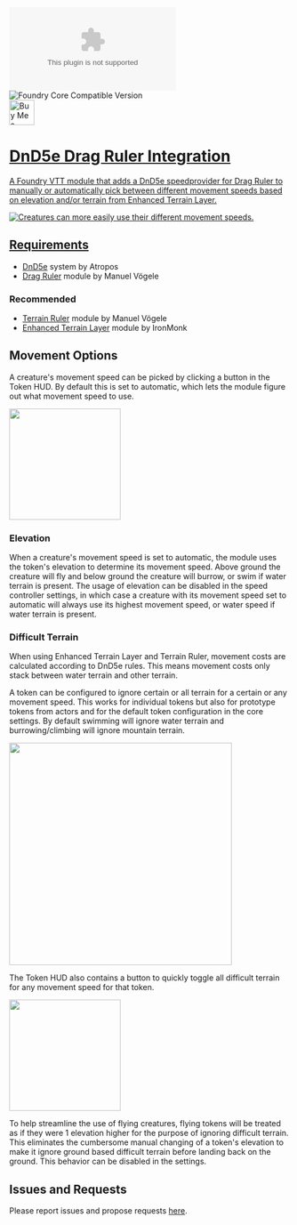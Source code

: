 ![Latest Release Download Count](https://img.shields.io/github/downloads/PepijnMC/ElevationDragRuler/latest/module.zip?color=2b82fc&label=latest%20release%20downloads&style=for-the-badge)
![Foundry Core Compatible Version](https://img.shields.io/badge/dynamic/json.svg?url=https%3A%2F%2Fgithub.com%2FPepijnMC%2FElevationDragRuler%2Freleases%2Flatest%2Fdownload%2Fmodule.json&label=Foundry%20Version&query=$.compatibleCoreVersion&colorB=orange&style=for-the-badge) <br><a href='https://ko-fi.com/pepijn' target='_blank'><img height='35' style='border:0px;height:45px;' src='https://az743702.vo.msecnd.net/cdn/kofi3.png?v=0' border='0' alt='Buy Me a Coffee at ko-fi.com' />

# DnD5e Drag Ruler Integration
A Foundry VTT module that adds a DnD5e speedprovider for Drag Ruler to manually or automatically pick between different movement speeds based on elevation and/or terrain from Enhanced Terrain Layer.

![Creatures can more easily use their different movement speeds.](https://raw.githubusercontent.com/PepijnMC/ElevationDragRuler/main/media/switching_speeds.webp)
## Requirements
- <a href="https://foundryvtt.com/packages/dnd5e" target="_blank">DnD5e</a> system by Atropos
- <a href="https://github.com/manuelVo/foundryvtt-drag-ruler" target="_blank">Drag Ruler</a> module by Manuel Vögele
### Recommended
- <a href="https://github.com/manuelVo/foundryvtt-terrain-ruler" target="_blank">Terrain Ruler</a> module by Manuel Vögele
- <a href="https://github.com/ironmonk88/enhanced-terrain-layer" target="_blank">Enhanced Terrain Layer</a> module by IronMonk

## Movement Options
A creature's movement speed can be picked by clicking a button in the Token HUD. By default this is set to automatic, which lets the module figure out what movement speed to use.
  
<img src="https://raw.githubusercontent.com/PepijnMC/ElevationDragRuler/main/media/Token%20HUD%20Switch%20Speed.png" width="200">
  
### Elevation
When a creature's movement speed is set to automatic, the module uses the token's elevation to determine its movement speed. Above ground the creature will fly and below ground the creature will burrow, or swim if water terrain is present. The usage of elevation can be disabled in the speed controller settings, in which case a creature with its movement speed set to automatic will always use its highest movement speed, or water speed if water terrain is present.
 
### Difficult Terrain
When using Enhanced Terrain Layer and Terrain Ruler, movement costs are calculated according to DnD5e rules. This means movement costs only stack between water terrain and other terrain.
  
A token can be configured to ignore certain or all terrain for a certain or any movement speed. This works for individual tokens but also for prototype tokens from actors and for the default token configuration in the core settings. By default swimming will ignore water terrain and burrowing/climbing will ignore mountain terrain.

<img src="https://raw.githubusercontent.com/PepijnMC/ElevationDragRuler/main/media/Token%20Terrain%20Configuration.png" width="400">
  
The Token HUD also contains a button to quickly toggle all difficult terrain for any movement speed for that token.
  
<img src="https://raw.githubusercontent.com/PepijnMC/ElevationDragRuler/main/media/Token%20HUD%20Toggle%20Terrain.png" width="200">

To help streamline the use of flying creatures, flying tokens will be treated as if they were 1 elevation higher for the purpose of ignoring difficult terrain. This eliminates the cumbersome manual changing of a token's elevation to make it ignore ground based difficult terrain before landing back on the ground. This behavior can be disabled in the settings.

## Issues and Requests
Please report issues and propose requests <a href="https://github.com/PepijnMC/ElevationDragRuler/issues" target="_blank">here</a>.
